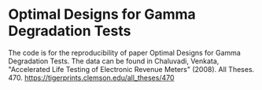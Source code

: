 # Optimal Designs for Gamma Degradation Tests
The code is for the reproducibility of paper Optimal Designs for Gamma Degradation Tests.
The data can be found in Chaluvadi, Venkata, "Accelerated Life Testing of Electronic Revenue Meters" (2008). All Theses. 470. https://tigerprints.clemson.edu/all_theses/470

